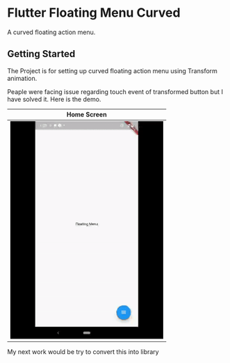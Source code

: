 # Flutter Floating Menu Curved

A curved floating action menu.

## Getting Started

The Project is for setting up curved floating action menu using Transform animation.

Peaple were facing issue regarding touch event of transformed button but I have solved it.
Here is the demo.

| Home Screen |  
| ------------------ | 
| <img src="./assets/Floating_action_button_menu_curved_demo.gif" height="500" alt="Floating_action_button"/>  | 

My next work would be try to convert this into library

